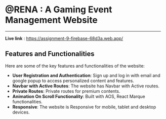 # @RENA : A Gaming Event Management Website
---------------------------------------------
**Live link** : https://assignment-9-firebase-68d3a.web.app/

## Features and Functionalities

Here are some of the key features and functionalities of the website:

- **User Registration and Authentication**:  Sign up and log in with email and google popup to access personalized content and features.
- **Navbar with Active Routes**: The website has Navbar with Active routes.
- **Private Routes**: Private routes for premium contents.
- **Animation On Scroll Functionality**: Built with AOS, React Marque functionalities.
- **Responsive**: The website is Responsive for mobile, tablet and desktop devices.
